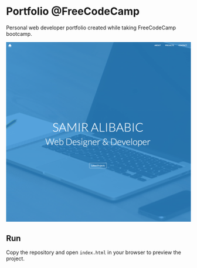 # Portfolio @FreeCodeCamp

Personal web developer portfolio created while taking FreeCodeCamp bootcamp.

![screenshot](screenshot.png)

## Run

Copy the repository and open `index.html` in your browser to preview the project.
